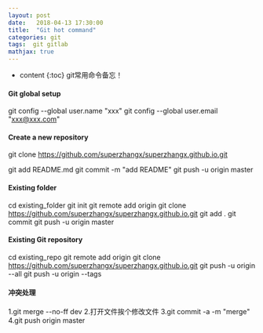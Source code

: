 ```yaml
---
layout: post
date:   2018-04-13 17:30:00
title:  "Git hot command"
categories: git
tags:  git gitlab
mathjax: true
---
```


* content
{:toc}
git常用命令备忘！






#### Git global setup

git config --global user.name "xxx"
git config --global user.email "xxx@xxx.com"

#### Create a new repository

git clone https://github.com/superzhangx/superzhangx.github.io.git

git add README.md
git commit -m "add README"
git push -u origin master

#### Existing folder

cd existing_folder
git init
git remote add origin git clone https://github.com/superzhangx/superzhangx.github.io.git
git add .
git commit
git push -u origin master

#### Existing Git repository

cd existing_repo
git remote add origin git clone https://github.com/superzhangx/superzhangx.github.io.git
git push -u origin --all
git push -u origin --tags


#### 冲突处理

1.git merge --no-ff dev
2.打开文件挨个修改文件
3.git commit -a -m "merge"
4.git push origin master